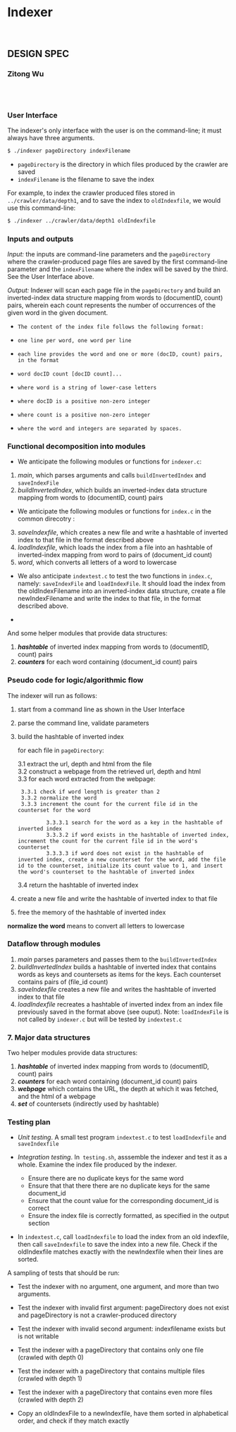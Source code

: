 # Indexer
<br > 

## DESIGN SPEC
### Zitong Wu
<br > 
<br > 

### User Interface
The indexer's only interface with the user is on the command-line; it must always have three arguments.

```bash
$ ./indexer pageDirectory indexFilename
```

- `pageDirectory` is the directory in which files produced by the crawler are saved
- `indexFilename` is the filename to save the index

For example, to index the crawler produced files stored in `../crawler/data/depth1`, and to save the index to `oldIndexfile`, we would use this command-line:

``` bash
$ ./indexer ../crawler/data/depth1 oldIndexfile
```

### Inputs and outputs

*Input:* the inputs are command-line parameters and the `pageDirectory` where the crawler-produced page files are saved by the first command-line parameter and the `indexFilename` where the index will be saved by the third. See the User Interface above.

*Output:* Indexer will scan each page file in the `pageDirectory` and build an inverted-index data structure mapping from words to (documentID, count) pairs, wherein each count represents the number of occurrences of the given word in the given document.

 *     The content of the index file follows the following format:
 *     one line per word, one word per line
 *     each line provides the word and one or more (docID, count) pairs, in the format
 *     word docID count [docID count]... 
 *     where word is a string of lower-case letters
 *     where docID is a positive non-zero integer
 *     where count is a positive non-zero integer
 *     where the word and integers are separated by spaces.

### Functional decomposition into modules

* We anticipate the following modules or functions for `indexer.c`:

 1. *main*, which parses arguments and calls `buildInvertedIndex` and `saveIndexFile` 
 2. *buildInvertedIndex*, which builds an inverted-index data structure mapping from words to (documentID, count) pairs

* We anticipate the following modules or functions for `index.c` in the common direcotry :
 3. *saveIndexfile*, which creates a new file and write a hashtable of inverted index to that file in the format described above
 4. *loadIndexfile*, which loads the index from a file into an hashtable of inverted-index mapping from word to pairs of (document_id count)
 5. *word*, which converts all letters of a word to lowercase

* We also anticipate `indextest.c` to test the two functions in `index.c`, namely: `saveIndexFile` and `loadIndexFile`. It should load the index from the oldIndexFilename into an inverted-index data structure, create a file newIndexFilename and write the index to that file, in the format described above.

* 
And some helper modules that provide data structures:

  1. ***hashtable*** of inverted index mapping from words to (documentID, count) pairs
  2. ***counters*** for each word containing (document_id count) pairs

### Pseudo code for logic/algorithmic flow

The indexer will run as follows:

1. start from a command line as shown in the User Interface
2. parse the command line, validate parameters
3. build the hashtable of inverted index

	for each file in `pageDirectory`:
	
	3.1 extract the url, depth and html from the file  
	3.2 construct a webpage from the retrieved url, depth and html  
	3.3 for each word extracted from the webpage:
	
		3.3.1 check if word length is greater than 2
		3.3.2 normalize the word
		3.3.3 increment the count for the current file id in the counterset for the word

				3.3.3.1 search for the word as a key in the hashtable of inverted index
				3.3.3.2 if word exists in the hashtable of inverted index, increment the count for the current file id in the word's counterset
				3.3.3.3 if word does not exist in the hashtable of inverted index, create a new counterset for the word, add the file id to the counterset, initialize its count value to 1, and insert the word's counterset to the hashtable of inverted index
	3.4 return the hashtable of inverted index
4. create a new file and write the hashtable of inverted index to that file 
5. free the memory of the hashtable of inverted index

**normalize the word** means to convert all letters to lowercase 


### Dataflow through modules
 1. *main* parses parameters and passes them to the `buildInvertedIndex`
 2. *buildInvertedIndex* builds a hashtable of inverted index that contains words as keys and countersets as items for the keys. Each counterset contains pairs of (file_id count)
 3. *saveIndexfile* creates a new file and writes the hashtable of inverted index to that file
 4. *loadIndexfile* recreates a hashtable of inverted index from an index file previously saved in the format above (see ouput). Note: `loadIndexFile` is not called by `indexer.c` but will be tested by `indextest.c`

### 7. Major data structures

Two helper modules provide data structures:

  1. ***hashtable*** of inverted index mapping from words to (documentID, count) pairs
  2. ***counters*** for each word containing (document_id count) pairs
  3. ***webpage*** which contains the URL, the depth at which it was fetched, and the html of a webpage
  4. ***set*** of countersets (indirectly used by hashtable)


### Testing plan

- *Unit testing*.  A small test program `indextest.c` to test `loadIndexfile` and `saveIndexfile`  
- *Integration testing*.  In` testing.sh`, asssemble the indexer and test it as a whole. Examine the index file produced by the indexer. 

	* Ensure there are no duplicate keys for the same word
	* Ensure that that there there are no duplicate keys for the same document_id
	* Ensure that the count value for the corresponding document_id is correct
	* Ensure the index file is correctly formatted, as specified in the output section

- In `indextest.c`, call `loadIndexfile` to load the index from an old indexfile, then call `saveIndexfile` to save the index into a new file. Check if the oldIndexfile matches exactly with the newIndexfile when their lines are sorted.

A sampling of tests that should be run:

-  Test the indexer with no argument, one argument, and more than two arguments.

-  Test the indexer with invalid first argument: pageDirectory does not exist and pageDirectory is not a crawler-produced directory

-  Test the indexer with invalid second argument: indexfilename exists but is not writable

-  Test the indexer with a pageDirectory that contains only one file (crawled with depth 0)

-  Test the indexer with a pageDirectory that contains multiple files (crawled with depth 1)

-  Test the indexer with a pageDirectory that contains even more files (crawled with depth 2)

-  Copy an oldIndexFile to a newIndexfile, have them sorted in alphabetical order, and check if they match exactly

